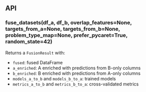 ## API

### fuse_datasets(df_a, df_b, overlap_features=None, targets_from_a=None, targets_from_b=None, problem_type_map=None, prefer_pycaret=True, random_state=42)

Returns a `FusionResult` with:
- `fused`: fused DataFrame
- `a_enriched`: A enriched with predictions from B-only columns
- `b_enriched`: B enriched with predictions from A-only columns
- `models_a_to_b` and `models_b_to_a`: trained models
- `metrics_a_to_b` and `metrics_b_to_a`: cross-validated metrics

